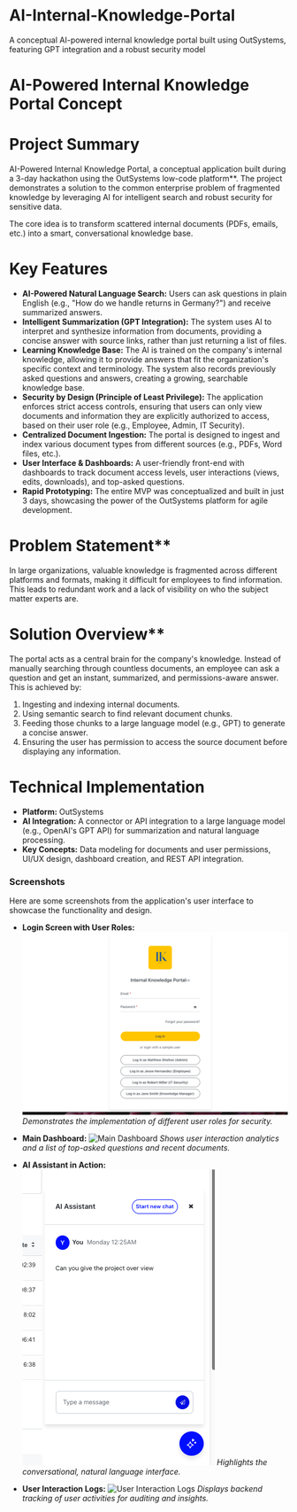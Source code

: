 # AI-Internal-Knowledge-Portal
A conceptual AI-powered internal knowledge portal built using OutSystems, featuring GPT integration and a robust security model
# AI-Powered Internal Knowledge Portal Concept

# Project Summary

AI-Powered Internal Knowledge Portal, a conceptual application built during a 3-day hackathon using the  OutSystems low-code platform**. The project demonstrates a solution to the common enterprise problem of fragmented knowledge by leveraging AI for intelligent search and robust security for sensitive data.

The core idea is to transform scattered internal documents (PDFs, emails, etc.) into a smart, conversational knowledge base.

# Key Features

* **AI-Powered Natural Language Search:** Users can ask questions in plain English (e.g., "How do we handle returns in Germany?") and receive summarized answers.
* **Intelligent Summarization (GPT Integration):** The system uses AI to interpret and synthesize information from documents, providing a concise answer with source links, rather than just returning a list of files.
* **Learning Knowledge Base:** The AI is trained on the company's internal knowledge, allowing it to provide answers that fit the organization's specific context and terminology. The system also records previously asked questions and answers, creating a growing, searchable knowledge base.
* **Security by Design (Principle of Least Privilege):** The application enforces strict access controls, ensuring that users can only view documents and information they are explicitly authorized to access, based on their user role (e.g., Employee, Admin, IT Security).
* **Centralized Document Ingestion:** The portal is designed to ingest and index various document types from different sources (e.g., PDFs, Word files, etc.).
* **User Interface & Dashboards:** A user-friendly front-end with dashboards to track document access levels, user interactions (views, edits, downloads), and top-asked questions.
* **Rapid Prototyping:** The entire MVP was conceptualized and built in just 3 days, showcasing the power of the OutSystems platform for agile development.

# Problem Statement**

In large organizations, valuable knowledge is fragmented across different platforms and formats, making it difficult for employees to find information. This leads to redundant work and a lack of visibility on who the subject matter experts are.

# Solution Overview**

The portal acts as a central brain for the company's knowledge. Instead of manually searching through countless documents, an employee can ask a question and get an instant, summarized, and permissions-aware answer. This is achieved by:

1.  Ingesting and indexing internal documents.
2.  Using semantic search to find relevant document chunks.
3.  Feeding those chunks to a large language model (e.g., GPT) to generate a concise answer.
4.  Ensuring the user has permission to access the source document before displaying any information.

# **Technical Implementation**

* **Platform:** OutSystems
* **AI Integration:** A connector or API integration to a large language model (e.g., OpenAI's GPT API) for summarization and natural language processing.
* **Key Concepts:** Data modeling for documents and user permissions, UI/UX design, dashboard creation, and REST API integration.

### **Screenshots**

Here are some screenshots from the application's user interface to showcase the functionality and design.

- **Login Screen with User Roles:**
  ![Login Screen](https://github.com/BouchraMerabti/AI-Internal-Knowledge-Portal/blob/3724e6d27edcb67f47945c47c9dc3537f1f28d51/Screenshot%202025-05-26%20at%2000.19.42%20copy.png)
  *Demonstrates the implementation of different user roles for security.*

- **Main Dashboard:**
  ![Main Dashboard](https://raw.githubusercontent.com/BouchraMerabti/AI-Internal-Knowledge-Portal/main/Screenshot%202025-05-26%20at%2000.28.48.png)
  *Shows user interaction analytics and a list of top-asked questions and recent documents.*

- **AI Assistant in Action:**
  ![AI Assistant](https://raw.githubusercontent.com/BouchraMerabti/AI-Internal-Knowledge-Portal/main/Screenshot%202025-05-26%20at%2000.25.48.png)
  *Highlights the conversational, natural language interface.*

- **User Interaction Logs:**
  ![User Interaction Logs](https://raw.githubusercontent.com/BouchraMerabti/AI-Internal-Knowledge-Portal/main/Screenshot%202025-05-26%20at%2000.31.44.png)
  *Displays backend tracking of user activities for auditing and insights.*
